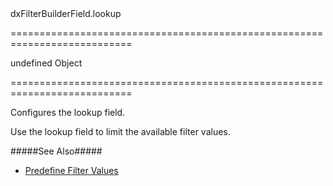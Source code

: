 <!--id-->dxFilterBuilderField.lookup<!--/id-->
===========================================================================
<!--default-->undefined<!--/default-->
<!--type-->Object<!--/type-->
===========================================================================

<!--shortDescription-->
Configures the lookup field.
<!--/shortDescription-->

<!--fullDescription-->
Use the lookup field to limit the available filter values.

#####See Also#####
- [Predefine Filter Values](/Documentation/Guide/Widgets/FilterBuilder/Predefine_Filter_Values/)

<!--/fullDescription-->